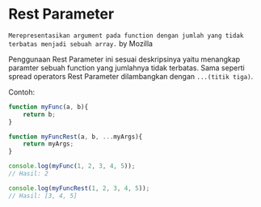 # Rest Parameter

`Merepresentasikan argument pada function dengan jumlah yang tidak terbatas menjadi sebuah array.` by Mozilla

Penggunaan Rest Parameter ini sesuai deskripsinya yaitu menangkap paramter sebuah function yang jumlahnya tidak terbatas. Sama seperti spread operators Rest Parameter dilambangkan dengan `...(titik tiga)`.

Contoh:
```js
function myFunc(a, b){
    return b;
}

function myFuncRest(a, b, ...myArgs){
    return myArgs;
}

console.log(myFunc(1, 2, 3, 4, 5));
// Hasil: 2

console.log(myFuncRest(1, 2, 3, 4, 5));
// Hasil: [3, 4, 5]
```

